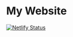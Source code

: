 # My Website

[![Netlify Status](https://api.netlify.com/api/v1/badges/173be82b-b2d4-4147-b240-c504386f93a9/deploy-status)](https://app.netlify.com/sites/phoneguytech-home/deploys)